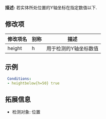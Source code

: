 **描述:** 若实体所处位置的Y轴坐标在指定数值以下.

修改项
---

| 修改项名  | 别称           | 描述                      |
| --------- | -------------- | ------------------------- |
| height | h | 用于检测的Y轴坐标数值 |

示例
---

```yaml
 Conditions:
 - heightbelow{h=50} true
```

拓展信息
---

- 检测对象: 位置
